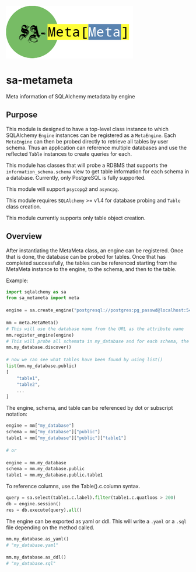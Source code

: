 ![](https://raw.githubusercontent.com/Red-HAP/sa-metameta/main/docs/images/sa-metameta-logo.png)

# sa-metameta

Meta information of SQLAlchemy metadata by engine

## Purpose

This module is designed to have a top-level class instance to which SQLAlchemy `Engine` instances can be registered as a `MetaEngine`. Each `MetaEngine` can then be probed directly to retrieve all tables by user schema. Thus an application can reference multiple databases and use the reflected `Table` instances to create queries for each.

This module has classes that will probe a RDBMS that supports the `information_schema.schema` view to get table information for each schema in a database. Currently, only PostgreSQL is fully supported.

This module will support `psycopg2` and `asyncpg`.

This module requires `SQLAlchemy` >= v1.4 for database probing and `Table` class creation.

This module currently supports only table object creation.

## Overview

After instantiating the MetaMeta class, an engine can be registered. Once that is done, the database can be probed for tables. Once that has completed successfully, the tables can be referenced starting from the MetaMeta instance to the engine, to the schema, and then to the table.

Example:

```python
import sqlalchemy as sa
from sa_metameta import meta

engine = sa.create_engine("postgresql://postgres:pg_passwd@localhost:5432/my_database")

mm = meta.MetaMeta()
# This will use the database name from the URL as the attribute name
mm.register_engine(engine)
# This will probe all schemata in my_database and for each schema, the tables will be reflected.
mm.my_database.discover()

# now we can see what tables have been found by using list()
list(mm.my_database.public)
[
    "table1",
    "table2",
    ...
]
```

The engine, schema, and table can be referenced by dot or subscript notation:

```python
engine = mm["my_database"]
schema = mm["my_database"]["public"]
table1 = mm["my_database"]["public"]["table1"]

# or

engine = mm.my_database
schema = mm.my_database.public
table1 = mm.my_database.public.table1
```

To reference columns, use the Table().c.column syntax.

```python
query = sa.select(table1.c.label).filter(table1.c.quatloos > 200)
db = engine.session()
res = db.execute(query).all()
```


The engine can be exported as yaml or ddl. This will write a `.yaml` or a `.sql` file depending on the method called.

```python
mm.my_database.as_yaml()
# "my_database.yaml"

mm.my_database.as_ddl()
# "my_database.sql"
```
